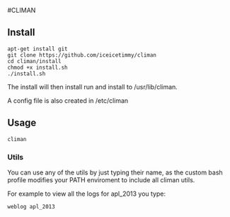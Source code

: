#CLIMAN

## Install

	apt-get install git
	git clone https://github.com/iceicetimmy/climan
	cd climan/install
	chmod +x install.sh
	./install.sh

The install will then install run and install to /usr/lib/climan.

A config file is also created in /etc/climan

## Usage

	climan

### Utils

You can use any of the utils by just typing their name, as the custom bash profile modifies your PATH enviroment to include all climan utils.

For example to view all the logs for apl_2013 you type:

	weblog apl_2013